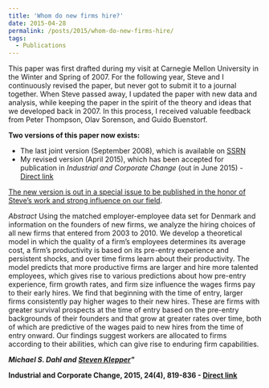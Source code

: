 ```yaml
---
title: 'Whom do new firms hire?'
date: 2015-04-28
permalink: /posts/2015/whom-do-new-firms-hire/
tags:
  - Publications
---
```


This paper was first drafted during my visit at Carnegie Mellon University in the Winter and Spring of 2007. For the following year, Steve and I continuously revised the paper, but never got to submit it to a journal together. When Steve passed away, I updated the paper with new data and analysis, while keeping the paper in the spirit of the theory and ideas that we developed back in 2007. In this process, I received valuable feedback from Peter Thompson, Olav Sorenson, and Guido Buenstorf.

**Two versions of this paper now exists:**
  * The last joint version (September 2008), which is available on [SSRN](http://papers.ssrn.com/sol3/papers.cfm?abstract_id=2420122)
  * My revised version (April 2015), which has been accepted for publication in _Industrial and Corporate Change_ (out in June 2015) - [Direct link](http://doi.org/10.1093/icc/dtv026)

<a href="http://icc.oxfordjournals.org/content/24/4.toc" target="_blank">The new version is out in a special issue to be published in the honor of Steve&#8217;s work and strong influence on our field</a>.

*Abstract*
Using the matched employer-employee data set for Denmark and information on the founders of new firms, we analyze the hiring choices of all new firms that entered from 2003 to 2010. We develop a theoretical model in which the quality of a firm’s employees determines its average cost, a firm’s productivity is based on its pre-entry experience and persistent shocks, and over time firms learn about their productivity. The model predicts that more productive firms are larger and hire more talented employees, which gives rise to various predictions about how pre-entry experience, firm growth rates, and firm size influence the wages firms pay to their early hires. We find that beginning with the time of entry, larger firms consistently pay higher wages to their new hires. These are firms with greater survival prospects at the time of entry based on the pre-entry backgrounds of their founders and that grow at greater rates over time, both of which are predictive of the wages paid to new hires from the time of entry onward. Our findings suggest workers are allocated to firms according to their abilities, which can give rise to enduring firm capabilities.

_**Michael S. Dahl and [Steven Klepper](https://www.cmu.edu/dietrich/sds/people/in-memoriam/steven-klepper.html)"**_

**Industrial and Corporate Change, 2015, 24(4), 819-836 - [Direct link](http://doi.org/10.1093/icc/dtv026)**
